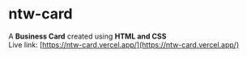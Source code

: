 # ntw-card
A **Business Card** created using **HTML and CSS**  
Live link: [https://ntw-card.vercel.app/](https://ntw-card.vercel.app/)
